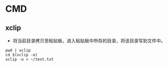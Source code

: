 # CMD

## xclip

- 将当前目录拷贝至粘贴板，进入粘贴板中所存的目录，将该目录写到文件中。
```
pwd | xclip
cd $(xclip -o)
xclip -o > ~/test.txt
```
